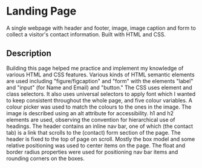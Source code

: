 # Landing Page

A single webpage with header and footer, image, image caption and form to collect a visitor's contact information. Built with HTML and CSS.

## Description

Building this page helped me practice and implement my knowledge of various HTML and CSS features. Various kinds of HTML semantic elements are used including "figure/figcaption" and "form" with the elements "label" and "input" (for Name and Email) and "button."  The CSS uses element and class selectors.  It also uses universal selectors to apply font which I wanted to keep consistent throughout the whole page, and five colour variables. A colour picker was used to match the colours to the ones in the image. The image is described using an alt attribute for accessibility.  h1 and h2 elements are used, observing the convention for hierarchical use of headings. The header contains an inline nav bar, one of which (the contact tab) is a link that scrolls to the (contact) form section of the page. The header is fixed to the top of page on scroll. Mostly the box model and some relative positioning was used to center items on the page. The float and border radius properties were used for positioning nav bar items and rounding corners on the boxes.

